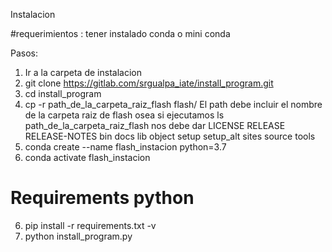  Instalacion
 
#requerimientos : tener instalado conda o mini conda

Pasos:
1) Ir a la carpeta de instalacion
1) git clone https://gitlab.com/srgualpa_iate/install_program.git
2) cd install_program
3) cp -r path_de_la_carpeta_raiz_flash flash/
   El path debe incluir el nombre de la carpeta raiz de flash
   osea si ejecutamos 
   ls path_de_la_carpeta_raiz_flash
   nos debe dar 
   LICENSE  RELEASE  RELEASE-NOTES  bin  docs  lib  object  setup  setup_alt  sites  source  tools 
4) conda create --name flash_instacion python=3.7
5) conda activate flash_instacion
# Requirements python
6) pip install -r requirements.txt -v
7) python install_program.py